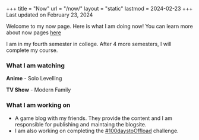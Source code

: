 +++
title = "Now"
url = "/now/"
layout = "static"
lastmod = 2024-02-23
+++
Last updated on February 23, 2024

Welcome to my now page. Here is what I am doing now! You can learn more about now pages [here](https://nownownow.com/about)

I am in my fourth semester in college. After 4 more semesters, I will complete my course.


### What I am watching
**Anime** - Solo Levelling

**TV Show** - Modern Family

### What I am working on
- A game blog with my friends. They provide the content and I am responsible for publishing and maintaing the blogsite.
- I am also working on completing the [#100daystoOffload](https://100daystooffload.com) challenge.
